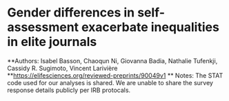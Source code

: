 
# Gender differences in self-assessment exacerbate inequalities in elite journals

**Authors: Isabel Basson, Chaoqun Ni, Giovanna Badia, Nathalie Tufenkji, Cassidy R. Sugimoto, Vincent Larivière
**https://elifesciences.org/reviewed-preprints/90049v1 
** Notes: The STAT code used for our analyses is shared. We are unable to share the survey response details publicly per IRB protocals.
